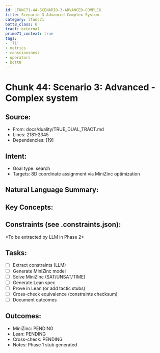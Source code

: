 ```yaml
---
id: LFUNC71-44-SCENARIO-3-ADVANCED-COMPLEX
title: Scenario 3 Advanced Complex System
category: lfunc71
bott8_class: 6
tract: external
prime71_context: true
tags:
- '71'
- metrics
- consciousness
- operators
- bott8
---
```



# Chunk 44: Scenario 3: Advanced - Complex system

## Source:
- From: docs/duality/TRUE_DUAL_TRACT.md
- Lines: 2181-2345
- Dependencies: [19]

## Intent:
- Goal type: search
- Targets: 8D coordinate assignment via MiniZinc optimization

## Natural Language Summary:
<To be filled during extraction phase>

## Key Concepts:
<To be identified from source during extraction>

## Constraints (see .constraints.json):
<To be extracted by LLM in Phase 2>

## Tasks:
- [ ] Extract constraints (LLM)
- [ ] Generate MiniZinc model
- [ ] Solve MiniZinc (SAT/UNSAT/TIME)
- [ ] Generate Lean spec
- [ ] Prove in Lean (or add tactic stubs)
- [ ] Cross-check equivalence (constraints checksum)
- [ ] Document outcomes

## Outcomes:
- MiniZinc: PENDING
- Lean: PENDING
- Cross-check: PENDING
- Notes: Phase 1 stub generated
